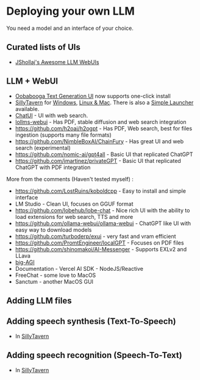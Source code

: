 # Deploying your own LLM

You need a model and an interface of your choice.

## Curated lists of UIs
* [JShollaj's Awesome LLM WebUIs](https://github.com/JShollaj/Awesome-LLM-Web-UI)

## LLM + WebUI

* [Oobabooga Text Generation UI](https://github.com/oobabooga/text-generation-webui) now supports one-click install
* [SillyTavern](https://docs.sillytavern.app/) for [Windows](https://docs.sillytavern.app/installation/windows/), [Linux & Mac](https://docs.sillytavern.app/installation/linuxmacos/). There is also a [Simple Launcher](https://sillytavernai.com/st-simplelauncher/) available.
* [ChatUI](https://github.com/huggingface/chat-ui) - UI with web search.
* [lollms-webui](https://github.com/ParisNeo/lollms-webui/) - Has PDF, stable diffusion and web search integration
* https://github.com/h2oai/h2ogpt - Has PDF, Web search, best for files ingestion (supports many file formats)
* https://github.com/NimbleBoxAI/ChainFury - Has great UI and web search (experimental)
* https://github.com/nomic-ai/gpt4all - Basic UI that replicated ChatGPT
* https://github.com/imartinez/privateGPT - Basic UI that replicated ChatGPT with PDF integration

More from the comments (Haven't tested myself) :
* https://github.com/LostRuins/koboldcpp - Easy to install and simple interface
* LM Studio - Clean UI, focuses on GGUF format
* https://github.com/lobehub/lobe-chat - Nice rich UI with the ability to load extensions for web search, TTS and more
* https://github.com/ollama-webui/ollama-webui - ChatGPT like UI with easy way to download models
* https://github.com/turboderp/exui - very fast and vram efficient
* https://github.com/PromtEngineer/localGPT - Focuses on PDF files
* https://github.com/shinomakoi/AI-Messenger - Supports EXLv2 and LLava
* [big-AGI](https://github.com/enricoros/big-AGI)
* Documentation - Vercel AI SDK - NodeJS/Reactive
* FreeChat - some love to MacOS
* Sanctum - another MacOS GUI

## Adding LLM files

## Adding speech synthesis (Text-To-Speech)
* In [SillyTavern](https://docs.sillytavern.app/extras/extensions/tts/)

## Adding speech recognition (Speech-To-Text)
* In [SillyTavern](https://docs.sillytavern.app/extras/extensions/speech-recognition/)

